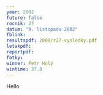 ```yaml
---
year: 2002
future: false
rocnik: 27
datum: "9. listopadu 2002"
fblink: 
resultspdf: 2000/r27-vysledky.pdf
letakpdf: 
reportpdf: 
fotky: 
winner: Petr Holý
wintime: 37.8
---
```

Hello